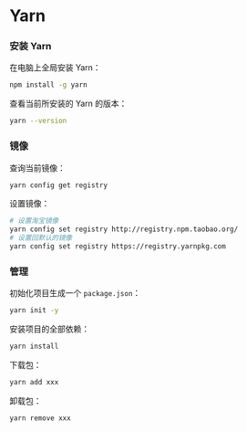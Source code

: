 # Yarn

### 安装 Yarn

在电脑上全局安装 Yarn：

```Bash
npm install -g yarn
```

查看当前所安装的 Yarn 的版本：

```Bash
yarn --version
```

### 镜像

查询当前镜像：

```Bash
yarn config get registry
```

设置镜像：

```Bash
# 设置淘宝镜像
yarn config set registry http://registry.npm.taobao.org/
# 设置回默认的镜像
yarn config set registry https://registry.yarnpkg.com
```

### 管理

初始化项目生成一个 `package.json`：

```Bash
yarn init -y
```

安装项目的全部依赖：

```Bash
yarn install
```

下载包：

```Bash
yarn add xxx
```

卸载包：

```Bash
yarn remove xxx
```